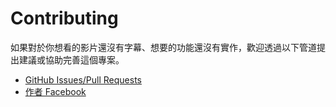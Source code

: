 # Contributing

如果對於你想看的影片還沒有字幕、想要的功能還沒有實作，歡迎透過以下管道提出建議或協助完善這個專案。

- [GitHub Issues/Pull Requests](https://github.com/shouko/fantastic-tricolor-bread/issues)
- [作者 Facebook](https://www.facebook.com/joyful.cuff)